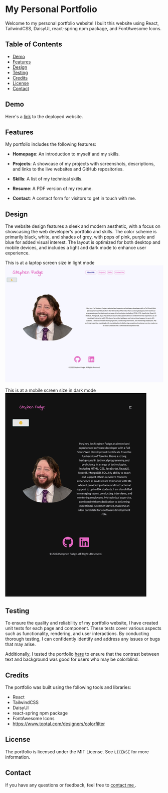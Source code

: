 # My Personal Portfolio

Welcome to my personal portfolio website! I built this website using React, TailwindCSS, DaisyUI, react-spring npm package, and FontAwesome Icons.

## Table of Contents
- [Demo](#demo)
- [Features](#features)
- [Design](#design)
- [Testing](#testing)
- [Credits](#credits)
- [License](#license)
- [Contact](#contact)

## Demo

Here's a [link](https://stephenfudge-portfolio.vercel.app/) to the deployed website.

## Features

My portfolio includes the following features:

- **Homepage**: An introduction to myself and my skills.

- **Projects**: A showcase of my projects with screenshots, descriptions, and links to the live websites and GitHub repositories.

- **Skills**: A list of my technical skills.

- **Resume**: A PDF version of my resume.

- **Contact**: A contact form for visitors to get in touch with me.

## Design

The website design features a sleek and modern aesthetic, with a focus on showcasing the web developer's portfolio and skills. The color scheme is primarily black, white, and shades of grey, with pops of pink, purple and blue for added visual interest. The layout is optimized for both desktop and mobile devices, and includes a light and dark mode to enhance user experience.

This is at a laptop screen size in light mode
<img src="./public/images/screenshots/desktop-light.png" width="600"  alt="Personal Portfolio light at a laptop screen size"> 

This is at a mobile screen size in dark mode
<img src="./public/images/screenshots/mobile-dark.png" width="450"  alt="Personal Portfolio dark mode at a mobile screen size">

## Testing

To ensure the quality and reliability of my portfolio website, I have created unit tests for each page and component. These tests cover various aspects such as functionality, rendering, and user interactions. By conducting thorough testing, I can confidently identify and address any issues or bugs that may arise.

Additionally, I tested the portfolio [here](https://www.toptal.com/designers/colorfilter) to ensure that the contrast between text and background was good for users who may be colorblind.

## Credits

The portfolio was built using the following tools and libraries:

- React
- TailwindCSS
- DaisyUI
- react-spring npm package
- FontAwesome Icons
- https://www.toptal.com/designers/colorfilter

## License

The portfolio is licensed under the MIT License. See `LICENSE` for more information.

## Contact

If you have any questions or feedback, feel free to [contact me ](sfudge@gmail.com).

